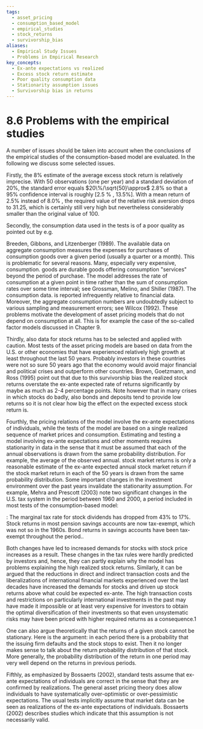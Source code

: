 ```yaml
---
tags:
  - asset_pricing
  - consumption_based_model
  - empirical_studies
  - stock_returns
  - survivorship_bias
aliases:
  - Empirical Study Issues
  - Problems in Empirical Research
key_concepts:
  - Ex-ante expectations vs realized
  - Excess stock return estimate
  - Poor quality consumption data
  - Stationarity assumption issues
  - Survivorship bias in returns
---
```


# 8.6 Problems with the empirical studies  

A number of issues should be taken into account when the conclusions of the empirical studies of the consumption-based model are evaluated. In the following we discuss some selected issues.  

Firstly, the 8% estimate of the average excess stock return is relatively imprecise. With 50 observations (one per year) and a standard deviation of 20%, the standard error equals $20\%/\sqrt{50}\approx$ 2.8% so that a $95\%$ confidence interval is roughly [2.5 $\%$ , 13.5%]. With a mean return of $2.5\%$ instead of $8.0\%$ , the required value of the relative risk aversion drops to 31.25, which is certainly still very high but nevertheless considerably smaller than the original value of 100.  

Secondly, the consumption data used in the tests is of a poor quality as pointed out by e.g.  

Breeden, Gibbons, and Litzenberger (1989). The available data on aggregate consumption measures the expenses for purchases of consumption goods over a given period (usually a quarter or a month). This is problematic for several reasons. Many, especially very expensive, consumption. goods are durable goods offering consumption "services" beyond the period of purchase. The model addresses the rate of consumption at a given point in time rather than the sum of consumption rates over some time interval; see Grossman, Melino, and Shiller (1987). The consumption data. is reported infrequently relative to financial data. Moreover, the aggregate consumption numbers are undoubtedly subject to various sampling and measurement errors; see Wilcox (1992). These problems motivate the development of asset pricing models that do not depend on consumption at all. This is for example the case of the so-called factor models discussed in Chapter 9.  

Thirdly, also data for stock returns has to be selected and applied with caution. Most tests of the asset pricing models are based on data from the U.S. or other economies that have experienced relatively high growth at least throughout the last 50 years. Probably investors in these countries were not so sure 50 years ago that the economy would avoid major financial and political crises and outperform other countries. Brown, Goetzmann, and Ross (1995) point out that due to this survivorship bias the realized stock returns overstate the ex-ante expected rate of returns significantly by maybe as much as 2-4 percentage points. Note however that in many crises in which stocks do badly, also bonds and deposits tend to provide low returns so it is not clear how big the effect on the expected excess stock return is.  

Fourthly, the pricing relations of the model involve the ex-ante expectations of individuals, while the tests of the model are based on a single realized sequence of market prices and consumption. Estimating and testing a model involving ex-ante expectations and other moments requires stationarity in data in the sense that it must be assumed that each of the annual observations is drawn from the same probability distribution. For example, the average of the observed annual. stock market returns is only a reasonable estimate of the ex-ante expected annual stock market return if the stock market return in each of the 50 years is drawn from the same probability distribution. Some important changes in the investment environment over the past years invalidate the stationarity assumption. For example, Mehra and Prescott (2003) note two significant changes in the U.S. tax system in the period between 1960 and 2000, a period included in most tests of the consumption-based model:  

: The marginal tax rate for stock dividends has dropped from 43% to 17%. Stock returns in most pension savings accounts are now tax-exempt, which was not so in the 1960s. Bond returns in savings accounts have been tax-exempt throughout the period..  

Both changes have led to increased demands for stocks with stock price increases as a result. These changes in the tax rules were hardly predicted by investors and, hence, they can partly explain why the model has problems explaining the high realized stock returns. Similarly, it can be argued that the reductions in direct and indirect transaction costs and the liberalizations of international financial markets experienced over the last decades have increased the demands for stocks and driven up stock returns above what could be expected ex-ante. The high transaction costs and restrictions on particularly international investments in the past may have made it impossible or at least very expensive for investors to obtain the optimal diversification of their investments so that even unsystematic risks may have been priced with higher required returns as a consequence.1  

One can also argue theoretically that the returns of a given stock cannot be stationary. Here is the argument: in each period there is a probability that the issuing firm defaults and the stock stops to exist. Then it no longer makes sense to talk about the return probability distribution of that stock. More generally, the probability distribution of the return in one period may very well depend on the returns in previous periods.  

Fifthly, as emphasized by Bossaerts (2002), standard tests assume that ex-ante expectations of individuals are correct in the sense that they are confirmed by realizations. The general asset pricing theory does allow individuals to have systematically over-optimistic or over-pessimistic expectations. The usual tests implicitly assume that market data can be seen as realizations of the ex-ante expectations of individuals. Bossaerts (2002) describes studies which indicate that this assumption is not necessarily valid.
